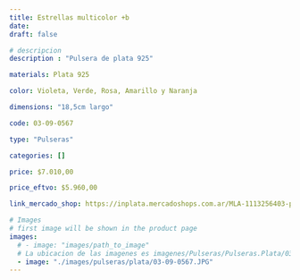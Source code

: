 ```yaml
---
title: Estrellas multicolor +b
date: 
draft: false

# descripcion
description : "Pulsera de plata 925"

materials: Plata 925

color: Violeta, Verde, Rosa, Amarillo y Naranja

dimensions: "18,5cm largo"

code: 03-09-0567

type: "Pulseras"

categories: []

price: $7.010,00

price_eftvo: $5.960,00

link_mercado_shop: https://inplata.mercadoshops.com.ar/MLA-1113256403-pulsera-de-plata-con-dijes-estrellas-multicolor-+b-_JM

# Images
# first image will be shown in the product page
images:
  # - image: "images/path_to_image"
  # La ubicacion de las imagenes es imagenes/Pulseras/Pulseras.Plata/03-09-0567-estrellas-multicolor-+b
  - image: "./images/pulseras/plata/03-09-0567.JPG"
---
```

